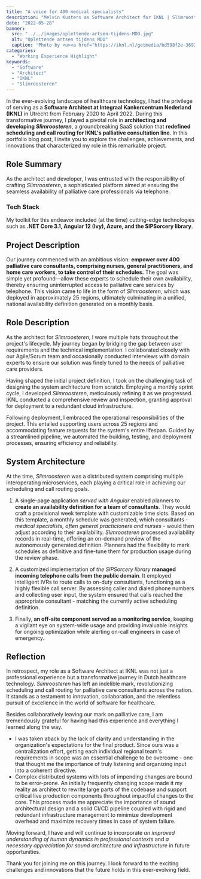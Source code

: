 ```yaml
---
title: "A voice for 400 medical specialists"
description: "Melvin Kusters as Software Architect for IKNL | Slimroosteren"
date: "2022-05-28"
banner:
  src: "../../images/oplettende-artsen-tijdens-MDO.jpg"
  alt: "Oplettende artsen tijdens MDO"
  caption: 'Photo by <u><a href="https://iknl.nl/getmedia/bd598f2e-3693-44d8-8da7-6cc850179b3c/oplettende-artsen-tijdens-MDO.jpg?width=1000&height=667&ext=.jpg">IKNL</a></u>'
categories:
  - "Working Experience Highlight"
keywords:
  - "Software"
  - "Architect"
  - "IKNL"
  - "Slimroosteren"
---
```


In the ever-evolving landscape of healthcare technology, I had the privilege of serving as a **Software Architect at Integraal Kankercentrum Nederland (IKNL)** in Utrecht from February 2020 to April 2022. During this transformative journey, I played a pivotal role in **architecting and developing *Slimroosteren***, a groundbreaking SaaS solution that **redefined scheduling and call routing for IKNL's palliative consultation line**. In this portfolio blog post, I invite you to explore the challenges, achievements, and innovations that characterized my role in this remarkable project.

## Role Summary

As the architect and developer, I was entrusted with the responsibility of crafting *Slimroosteren*, a sophisticated platform aimed at ensuring the seamless availability of palliative care professionals via telephone.

### Tech Stack
My toolkit for this endeavor included (at the time) cutting-edge technologies such as **.NET Core 3.1, Angular 12 (Ivy), Azure, and the SIPSorcery library**. 

## Project Description

Our journey commenced with an ambitious vision: **empower over 400 palliative care consultants, comprising nurses, general practitioners, and home care workers, to take control of their schedules.** The goal was simple yet profound—allow these experts to schedule their own availability, thereby ensuring uninterrupted access to palliative care services by telephone. This vision came to life in the form of *Slimroosteren*, which was deployed in approximately 25 regions, ultimately culminating in a unified, national availability definition generated on a monthly basis.

## Role Description

As the architect for *Slimroosteren*, I wore multiple hats throughout the project's lifecycle. My journey began by bridging the gap between user requirements and the technical implementation. I collaborated closely with our Agile/Scrum team and occasionally conducted interviews with domain experts to ensure our solution was finely tuned to the needs of palliative care providers.

Having shaped the initial project definition, I took on the challenging task of designing the system architecture from scratch. Employing a monthly sprint cycle, I developed *Slimroosteren*, meticulously refining it as we progressed. IKNL conducted a comprehensive review and inspection, granting approval for deployment to a redundant cloud infrastructure.

Following deployment, I embraced the operational responsibilities of the project. This entailed supporting users across 25 regions and accommodating feature requests for the system's entire lifespan. Guided by a streamlined pipeline, we automated the building, testing, and deployment processes, ensuring efficiency and reliability.

## System Architecture

At the time, *Slimroosteren* was a distributed system comprising multiple interoperating microservices, each playing a critical role in achieving our scheduling and call routing goals.

1. A single-page application *served with Angular* enabled planners to **create an availability definition for a team of consultants**. They would craft a provisional week template with customizable time slots. Based on this template, a monthly schedule was generated, which consultants - *medical specialists, often general practicioners and nurses* - would then adjust according to their availability. *Slimroosteren* processed availability records in real-time, offering an on-demand preview of the autonomously generated definition. Planners had the flexibility to mark schedules as definitive and fine-tune them for production usage during the review phase.

1. A customized implementation of *the SIPSorcery library* **managed incoming telephone calls from the public domain**. It employed intelligent IVRs to route calls to on-duty consultants, functioning as a highly flexible call server. By assessing caller and dialed phone numbers and collecting user input, the system ensured that calls reached the appropriate consultant - matching the currently active scheduling definition.

1. Finally, **an off-site component served as a monitoring service**, keeping a vigilant eye on system-wide usage and providing invaluable insights for ongoing optimization while alerting on-call engineers in case of emergency.

## Reflection

In retrospect, my role as a Software Architect at IKNL was not just a professional experience but a transformative journey in Dutch healthcare technology. *Slimroosteren* has left an indelible mark, revolutionizing scheduling and call routing for palliative care consultants across the nation. It stands as a testament to innovation, collaboration, and the relentless pursuit of excellence in the world of software for healthcare.

Besides collaboratively leaving our mark on palliative care, I am tremendously grateful for having had this experience and everything I learned along the way. 
* I was taken aback by the lack of clarity and understanding in the organization's expectations for the final product. Since ours was a centralization effort, getting each individual regional team's requirements in scope was an essential challenge to be overcome - one that thought me the importance of truly listening and organizing input into a coherent directive. 
* Complex distributed systems with lots of impending changes are bound to be error-prone. An initially frequently changing scope made it my reality as architect to rewrite large parts of the codebase and support critical live production components throughout impactful changes to the core. This process made me appreciate the importance of sound architectural design and a solid CI/CD pipeline coupled with rigid and redundant infrastructure management to minimize development overhead and maximize recovery times in case of system failure.
  
Moving forward, I have and will continue to incorporate *an improved understanding of human dynamics in professional contexts* and *a necessary appreciation for sound architecture and infrastructure* in future opportunities.

Thank you for joining me on this journey. I look forward to the exciting challenges and innovations that the future holds in this ever-evolving field.